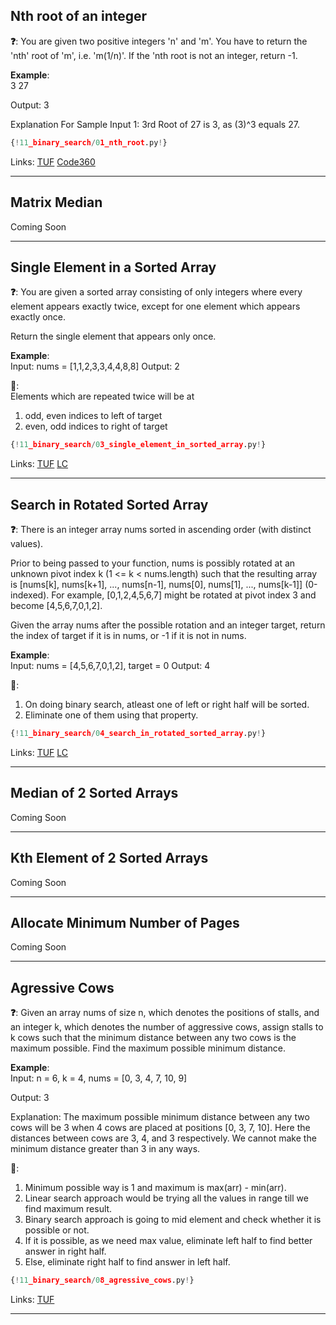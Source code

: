 ## Nth root of an integer

**❓**: You are given two positive integers 'n' and 'm'. You have to return the 'nth' root of 'm', i.e. 'm(1/n)'. If the 'nth root is not an integer, return -1. 

**Example**:  
3 27

Output:
3

Explanation For Sample Input 1:
3rd Root of 27 is 3, as (3)^3 equals 27.

```py
{!11_binary_search/01_nth_root.py!}
```

Links: [TUF](https://takeuforward.org/data-structure/nth-root-of-a-number-using-binary-search/) [Code360](https://www.naukri.com/code360/problems/1062679?topList=striver-sde-sheet-problems&leftPanelTabValue=PROBLEM)<br>

---

## Matrix Median

Coming Soon

---

## Single Element in a Sorted Array

**❓**: You are given a sorted array consisting of only integers where every element appears exactly twice, except for one element which appears exactly once.

Return the single element that appears only once.

**Example**:  
Input: nums = [1,1,2,3,3,4,4,8,8]
Output: 2

**🧠**:  
Elements which are repeated twice will be at   
1. odd, even indices to left of target  
2. even, odd indices to right of target

```py
{!11_binary_search/03_single_element_in_sorted_array.py!}
```

Links: [TUF](https://takeuforward.org/data-structure/search-single-element-in-a-sorted-array/) [LC](https://leetcode.com/problems/single-element-in-a-sorted-array/description/)<br>

---

## Search in Rotated Sorted Array

**❓**: There is an integer array nums sorted in ascending order (with distinct values).

Prior to being passed to your function, nums is possibly rotated at an unknown pivot index k (1 <= k < nums.length) such that the resulting array is [nums[k], nums[k+1], ..., nums[n-1], nums[0], nums[1], ..., nums[k-1]] (0-indexed). For example, [0,1,2,4,5,6,7] might be rotated at pivot index 3 and become [4,5,6,7,0,1,2].

Given the array nums after the possible rotation and an integer target, return the index of target if it is in nums, or -1 if it is not in nums.

**Example**:  
Input: nums = [4,5,6,7,0,1,2], target = 0
Output: 4

**🧠**:  
1. On doing binary search, atleast one of left or right half will be sorted.  
2. Eliminate one of them using that property.

```py
{!11_binary_search/04_search_in_rotated_sorted_array.py!}
```

Links: [TUF](https://takeuforward.org/data-structure/search-element-in-a-rotated-sorted-array/) [LC](https://leetcode.com/problems/search-in-rotated-sorted-array/description/)<br>

---

## Median of 2 Sorted Arrays

Coming Soon

---

## Kth Element of 2 Sorted Arrays

Coming Soon

---

## Allocate Minimum Number of Pages

Coming Soon

---

## Agressive Cows

**❓**: Given an array nums of size n, which denotes the positions of stalls, and an integer k, which denotes the number of aggressive cows, assign stalls to k cows such that the minimum distance between any two cows is the maximum possible. Find the maximum possible minimum distance.    

**Example**:  
Input: n = 6, k = 4, nums = [0, 3, 4, 7, 10, 9]

Output: 3

Explanation: The maximum possible minimum distance between any two cows will be 3 when 4 cows are placed at positions [0, 3, 7, 10]. Here the distances between cows are 3, 4, and 3 respectively. We cannot make the minimum distance greater than 3 in any ways.  

**🧠**:  
1. Minimum possible way is 1 and maximum is max(arr) - min(arr).  
2. Linear search approach would be trying all the values in range till we find maximum result.  
3. Binary search approach is going to mid element and check whether it is possible or not.  
4. If it is possible, as we need max value, eliminate left half to find better answer in right half.  
5. Else, eliminate right half to find answer in left half.

```py
{!11_binary_search/08_agressive_cows.py!}
```

Links: [TUF](https://takeuforward.org/data-structure/aggressive-cows-detailed-solution/) <br>

---